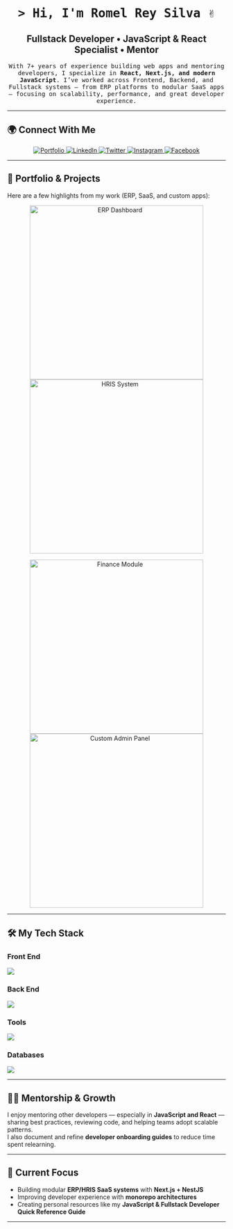 <!-- Intro -->
<h1 align="center">
  <samp>&gt; Hi, I'm Romel Rey Silva ✌️</samp>
</h1>

<h2 align="center">
  Fullstack Developer • JavaScript & React Specialist • Mentor
</h2>

<p align="center">
  <samp>
    With 7+ years of experience building web apps and mentoring developers,  
    I specialize in <b>React, Next.js, and modern JavaScript</b>.  
    I’ve worked across Frontend, Backend, and Fullstack systems — from  
    ERP platforms to modular SaaS apps — focusing on scalability, performance,  
    and great developer experience.
  </samp>
</p>

---

## 🌍 Connect With Me

<p align="center">
 <a href="https://your-portfolio-link.com" target="blank">
  <img src="https://img.shields.io/badge/Website-DC143C?style=for-the-badge&logo=medium&logoColor=white" alt="Portfolio" />
 </a>
 <a href="https://linkedin.com/in/your-link" target="_blank">
  <img src="https://img.shields.io/badge/LinkedIn-0077B5?style=for-the-badge&logo=linkedin&logoColor=white" alt="LinkedIn"/>
 </a>
 <a href="https://twitter.com/your-handle" target="_blank">
  <img src="https://img.shields.io/badge/Twitter-1DA1F2?style=for-the-badge&logo=twitter&logoColor=white" alt="Twitter" />
 </a>
 <a href="https://instagram.com/your-handle" target="_blank">
  <img src="https://img.shields.io/badge/Instagram-fe4164?style=for-the-badge&logo=instagram&logoColor=white" alt="Instagram" />
 </a>
 <a href="https://facebook.com/your-handle" target="_blank">
  <img src="https://img.shields.io/badge/Facebook-20BEFF?&style=for-the-badge&logo=facebook&logoColor=white" alt="Facebook"  />
 </a>
</p>

---

## 💼 Portfolio & Projects

Here are a few highlights from my work (ERP, SaaS, and custom apps):

<p align="center">
  <!-- Replace with real screenshots of your apps -->
  <img src="https://via.placeholder.com/400x200.png?text=ERP+Dashboard" alt="ERP Dashboard" width="400"/>
  <img src="https://via.placeholder.com/400x200.png?text=HRIS+System" alt="HRIS System" width="400"/>
</p>

<p align="center">
  <img src="https://via.placeholder.com/400x200.png?text=Finance+Module" alt="Finance Module" width="400"/>
  <img src="https://via.placeholder.com/400x200.png?text=Custom+Admin+Panel" alt="Custom Admin Panel" width="400"/>
</p>

---

## 🛠️ My Tech Stack

### Front End

<p align="left">
  <img src="https://skillicons.dev/icons?i=ts,js,react,nextjs,angular,graphql,redux,tailwind,materialui,sass" />
</p>

### Back End

<p align="left">
  <img src="https://skillicons.dev/icons?i=ts,js,nestjs,nodejs,jest,nextjs,graphql,cs" />
</p>

### Tools

<p align="left">
  <img src="https://skillicons.dev/icons?i=vscode,visualstudio,postman,git,github,figma,notion,docker" />
</p>

### Databases

<p align="left">
  <img src="https://skillicons.dev/icons?i=postgres,mongodb,mysql,firebase" />
</p>

---

## 👨‍🏫 Mentorship & Growth

I enjoy mentoring other developers — especially in **JavaScript and React** —  
sharing best practices, reviewing code, and helping teams adopt scalable patterns.  
I also document and refine **developer onboarding guides** to reduce time spent relearning.

---

## 🚀 Current Focus

- Building modular **ERP/HRIS SaaS systems** with **Next.js + NestJS**
- Improving developer experience with **monorepo architectures**
- Creating personal resources like my **JavaScript & Fullstack Developer Quick Reference Guide**

---
